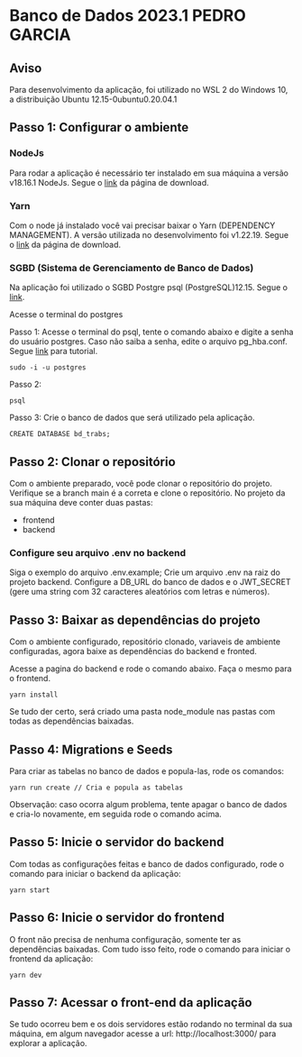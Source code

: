 # Banco de Dados 2023.1 PEDRO GARCIA

## Aviso
Para desenvolvimento da aplicação, foi utilizado no WSL 2 do Windows 10, a distribuição Ubuntu 12.15-0ubuntu0.20.04.1

## Passo 1: Configurar o ambiente
### NodeJs
Para rodar a aplicação é necessário ter instalado em sua máquina a versão v18.16.1 NodeJs. Segue o [link](https://nodejs.org/en/download) da página de download.

### Yarn
Com o node já instalado você vai precisar baixar o Yarn (DEPENDENCY MANAGEMENT). A versão utilizada no desenvolvimento foi v1.22.19. Segue o [link](https://classic.yarnpkg.com/en/docs/install#windows-stable) da página de download.

### SGBD (Sistema de Gerenciamento de Banco de Dados)
Na aplicação foi utilizado o SGBD Postgre psql (PostgreSQL)12.15. Segue o [link](https://nodejs.org/en/download).

Acesse o terminal do postgres

Passo 1: Acesse o terminal do psql, tente o comando abaixo e digite a senha do usuário postgres. Caso não saiba a senha, edite o arquivo pg_hba.conf. Segue [link](https://www.postgresqltutorial.com/postgresql-administration/postgresql-reset-password/) para tutorial.
```
sudo -i -u postgres
```

Passo 2:
```
psql
```

Passo 3: Crie o banco de dados que será utilizado pela aplicação.
```
CREATE DATABASE bd_trabs;
```

## Passo 2: Clonar o repositório
Com o ambiente preparado, você pode clonar o repositório do projeto. Verifique se a branch main é a correta e clone o repositório. No projeto da sua máquina deve conter duas pastas:
- frontend
- backend

### Configure seu arquivo .env no backend
Siga o exemplo do arquivo .env.example; Crie um arquivo .env na raiz do projeto backend. Configure a DB_URL do banco de dados e o JWT_SECRET (gere uma string com 32 caracteres aleatórios com letras e números).

## Passo 3: Baixar as dependências do projeto
Com o ambiente configurado, repositório clonado, variaveis de ambiente configuradas, agora baixe as dependências do backend e fronted.

Acesse a pagina do backend e rode o comando abaixo. Faça o mesmo para o frontend.
```
yarn install
```

Se tudo der certo, será criado uma pasta node_module nas pastas com todas as dependências baixadas.

## Passo 4: Migrations e Seeds
Para criar as tabelas no banco de dados e popula-las, rode os comandos:
```
yarn run create // Cria e popula as tabelas
```

Observação: caso ocorra algum problema, tente apagar o banco de dados e cria-lo novamente, em seguida rode o comando acima.

## Passo 5: Inicie o servidor do backend
Com todas as configurações feitas e banco de dados configurado, rode o comando para iniciar o backend da aplicação:
```
yarn start
```

## Passo 6: Inicie o servidor do frontend
O front não precisa de nenhuma configuração, somente ter as dependências baixadas. Com tudo isso feito, rode o comando para iniciar o frontend da aplicação:
```
yarn dev
```

## Passo 7: Acessar o front-end da aplicação
Se tudo ocorreu bem e os dois servidores estão rodando no terminal da sua máquina, em algum navegador acesse a url: http://localhost:3000/ para explorar a aplicação. 
